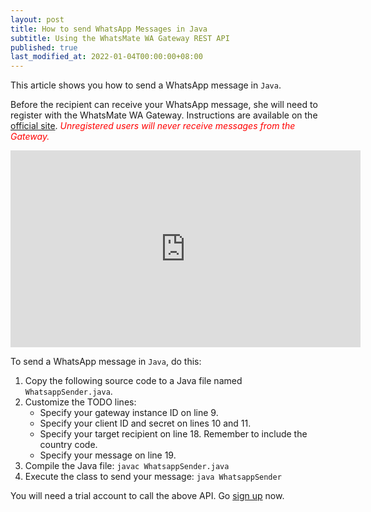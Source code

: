 ```yaml
---
layout: post
title: How to send WhatsApp Messages in Java
subtitle: Using the WhatsMate WA Gateway REST API
published: true
last_modified_at: 2022-01-04T00:00:00+08:00
---
```


This article shows you how to send a WhatsApp message in `Java`.

Before the recipient can receive your WhatsApp message, she will need to register with the WhatsMate WA Gateway. Instructions are available on the [official site](https://www.whatsmate.net/whatsapp-gateway-api.html). <span style="color:red">*Unregistered users will never receive messages from the Gateway.*</span>


<iframe width="560" height="315" src="https://www.youtube.com/embed/Tpw7pVnpu1A?rel=0&cc_load_policy=1" frameborder="0" allowfullscreen></iframe>


To send a WhatsApp message in `Java`, do this:

1. Copy the following source code to a Java file named `WhatsappSender.java`.  <script src="https://gist.github.com/whatsmate/ada1343baa4f7364d3e1.js"></script>
2. Customize the TODO lines:
   * Specify your gateway instance ID on line 9.
   * Specify your client ID and secret on lines 10 and 11.
   * Specify your target recipient on line 18. Remember to include the country code.
   * Specify your message on line 19.
3. Compile the Java file:  `javac WhatsappSender.java`
4. Execute the class to send your message: `java WhatsappSender`


You will need a trial account to call the above API. Go [sign up](https://www.whatsmate.net/whatsapp-gateway-api.html) now.



<br>
<script async src="//pagead2.googlesyndication.com/pagead/js/adsbygoogle.js"></script>
<ins class="adsbygoogle"
     style="display:inline-block;width:728px;height:90px"
     data-ad-client="ca-pub-7383487179928477"
     data-ad-slot="6959057004"></ins>
<script>
(adsbygoogle = window.adsbygoogle || []).push({});
</script>
<br>

